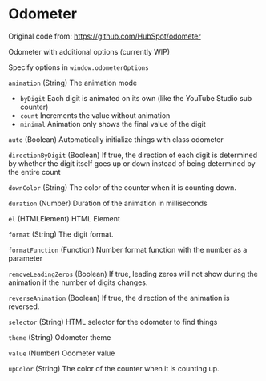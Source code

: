# Odometer
 Original code from: https://github.com/HubSpot/odometer

 Odometer with additional options (currently WIP)

Specify options in `window.odometerOptions`

`animation` (String) The animation mode

- `byDigit` Each digit is animated on its own (like the YouTube Studio sub counter)
- `count` Increments the value without animation
- `minimal` Animation only shows the final value of the digit

`auto` (Boolean) Automatically initialize things with class odometer

`directionByDigit` (Boolean) If true, the direction of each digit is determined by whether the digit itself goes up or down instead of being determined by the entire count

`downColor` (String) The color of the counter when it is counting down.

`duration` (Number) Duration of the animation in milliseconds

`el` (HTMLElement) HTML Element

`format` (String) The digit format.

`formatFunction` (Function) Number format function with the number as a parameter

`removeLeadingZeros` (Boolean) If true, leading zeros will not show during the animation if the number of digits changes.

`reverseAnimation` (Boolean) If true, the direction of the animation is reversed.

`selector` (String) HTML selector for the odometer to find things

`theme` (String) Odometer theme

`value` (Number) Odometer value

`upColor` (String) The color of the counter when it is counting up.

